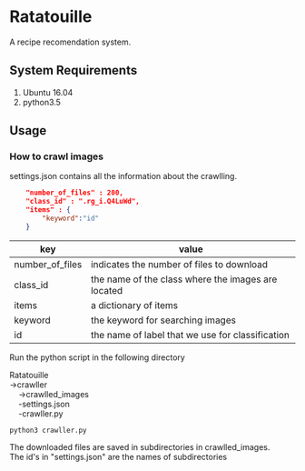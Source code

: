 # Ratatouille
A recipe recomendation system.


## System Requirements
1. Ubuntu 16.04
2. python3.5

## Usage
### How to crawl images
settings.json contains all the information about the crawlling.

```json
    "number_of_files" : 200,
    "class_id" : ".rg_i.Q4LuWd",
    "items" : {
        "keyword":"id"
    }
```

|key|value|
|---|---|
|number_of_files|indicates the number of files to download|
|class_id|the name of the class where the images are located|
|items|a dictionary of items|
|keyword|the keyword for searching images|
|id|the name of label that we use for classification|

Run the python script in the following directory  

Ratatouille  
->crawller  
&nbsp;&nbsp;&nbsp;&nbsp;->crawlled_images  
&nbsp;&nbsp;&nbsp;&nbsp;-settings.json  
&nbsp;&nbsp;&nbsp;&nbsp;-crawller.py  

	python3 crawller.py
    
The downloaded files are saved in subdirectories in crawlled_images.  
The id's in "settings.json" are the names of subdirectories